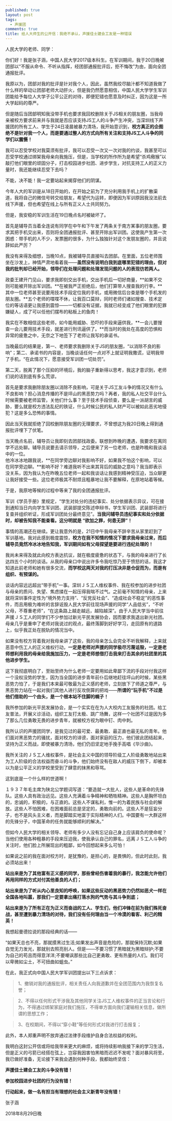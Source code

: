 ```yaml
---
published: true
layout: post
tags:
  - 声援团
comments: true
title: 给人大师生的公开信：我绝不承认，声援佳士建会工友是一种错误
---
```


人民大学的老师、同学：

你们好！我是张子涵，中国人民大学2017级本科生。在军训期间，我于20日晚被团部以“不服从命令、不听从指挥，经团部通报批评后，拒不悔改”为由，面向全团通报批评。

我原以为，团部对我的批评是针对我个人，因此，虽然我绞尽脑汁都不知道我做了什么样的举动让团部老师大动肝火，但是我仍然愿意相信，中国人民大学学生军训团能给予每位人大学子公平公正的对待，即便犯错也愿意及时纠正，因为这是一所大学起码的尊严。

但是随后当团部明知我没带手机也要求我回校删除关于JS相关的朋友圈，当我母亲被校方要求前来并与我就是否应该支持JS工人的斗争产生冲突，当深圳线下声援团的所有工人、学生于24日凌晨被暴力清场，我开始意识到，**校方真正的企图绝不是针对我一个人，而是要通过整人的方式向所有关注和支持JS工人斗争的同学们以震慑！**

我可以忍受学校对我莫须有批评，我可以忍受一次又一次对我的约谈，我甚至可以忍受学校通过绑架我母亲向我施压，但是，当学校的所作所为是希望“杀鸡儆猴”以敲打他们眼里的顽固分子，打击校园进步社团、进步学生，对抗支持工人的正义力量时，我还能继续忍受下去吗？

不能，决不能！我一定要站起来揭穿他们的阴谋。

今年人大的军训是从18日开始的，在开始之前为了充分利用我手机上的扩散渠道，我将自己的微信号转交给朋友，希望代为运转，即便因为军训原因我没法前去线下声援，但也希望在线上与所有正义人士共同努力。

但是，我安稳的军训生活在19日晚点名时被破坏了。

首先是辅导员当着全连说有同学在中午和下午发了两条关于南方某事的朋友圈，要求其把手机交出来，否则将全团通报批评、甚至开除出军训团。这使我产生第一次困惑：带手机的人不少，发票圈的很多，为什么独独针对这个发朋友圈的，并且说辞如此严厉？

我没有来得及细想，当晚10点，我被辅导员直接叫去团部。在里面，五位老师围坐在沙发上，神情严肃地看着我——**虽然没有说明白我到底哪里犯错的理由，但对我的批判却已经开始，领导们在处理问题和处理发现问题的人的表现彷若两人。**

政委王建开门见山，要求我即刻交出手机，交出手机后一切好商量，**如果不交则可能被开除出军训团。**在被我严正拒绝后，他们打算带人搜查我的行李。**其中一位老师甚至说要用技术手段定位我的手机，或用微信后台查是哪个手机发的朋友圈。**五个老师的喋喋不休，让我百口莫辩，同时老师们诸如搜查、技术定位的等话语更让我感到震惊——一切都没有证据，我就已经变成了他们眼里的犯罪嫌疑人，成了可以任他们摆布的粘板上的鱼肉！

我实在不敢相信这些老师，如今能用威胁、恐吓的手段来逼供我，**一会儿要搜查一会儿要用技术手段，就差进行刑讯逼供了。**而当时的我处在高度的恐惧和异常的疲惫之中，无奈之下地签下了老师让我写的承诺书。

当晚最后的结果是，第一、老师要求我删除关于JS的朋友圈，“以消除不良的影响”；第二、承诺书的内容是，当晚谈话任何一点对不上就证明我撒谎，证明我带了手机，“在此情况下，愿意接受军训团一切处罚”。

第二天，脱离了那个压抑的环境后，我的脑子重新得以思考，我这才意识到，老师们说的话到底有多么荒谬。

首先是要求我删除朋友圈以消除不良影响，可是关于JS工友斗争的情况又有什么不良影响？担心消息传播的不是坪山的黑恶势力吗？再者，我的私人社交平台什么时候需要被老师监管，关他们什么事？至于技术手段侦查，要么是一派胡言的威胁，要么就是校方违法乱纪的铁证，什么时候公民的私人财产可以被如此恶劣地侵犯？这是多么恐怖的事情。

因此当天我就拒绝了回校删除朋友圈的无理要求，不曾想这为我20日晚上得到通报批评埋下了伏笔。

当天晚点名前，辅导员让我即刻去团部找政委。联想到昨晚的遭遇，我要求在离同学不远处聊。辅导员说要去请示领导，之后便来了另一位老师，也是昨晚和我谈话中的一位。   
他冷冰冰地跟我说，**在同学旁边聊对我影响不好，如果我不怕这个影响，可以在同学旁边聊。**影响不好？难道我听不出来其背后的威胁之意吗？我当即表示没关系，因为我认为在昨晚五位老师一起和我谈话让我感到精神受压迫，当众聊更让我好接受一些。这位老师极其不耐烦且粗暴地让我不要解释，在原地站着等候。

于是，我原地等候的过程中等来了我的全团通报批评。

军训《学员手册》里规定，“学生对处分的违纪事实、处分依据表示异议，可在接到通知当日内向学生军训团、武装部提交陈述申辩书，学生军训团、武装部将进行复查并组织听证，形成军训团处分最终意见”。**当我问辅导员违纪事实和处分依据时，却被告知我不能查看。这分明就是 “欲加之罪，何患无辞”！**

事情的高潮还在继续。更让我意外的是，21日中午我母亲不辞辛苦从家里赶到了军训基地。我对此感到极度震惊，**校方在我不知情的情况下要求我母亲过来，而后辅导员竟然冷冰冰地告知我，军训期间如有父母探望是要进行违纪处理的！**

我尚未来得及就此向校方表达抗议，就在极度疲惫的状态下，与我的母亲进行了长达四五个小时的谈话。从我的母亲口中说出许多令我吃惊乃至于愤怒的话，我这才知道此前老师和她有很多交流，**而学校这两天对我的打压决非是仓促而为，而是有组织、有预谋的。**

谈话内容远远超出“带手机”一事。深圳ＪＳ工人维权事件、我在校参加的进步社团与母亲的质问、失望、焦虑揉在一起压得我喘不过气。之前毫不知情的母亲，上来就将深圳事件定性为“境外势力支持”、“反党反社会”、“造成社会不稳定”的恶性事件，而且用极为难听的言辞诋毁人民大学前往现场声援的同学“人品低劣”，“不听父母，不尊重老师”，“在这条路上越走越远，越陷越深”。由于人民大学当中前往声援ＪＳ工人的同学们不少参加过新光平民发展协会，因而要求我退出新光社团。母亲几乎是重申了老师对我说过的观点，最终落脚到好好学习，走回原有的道路上，似乎我正处在脱轨的情况当中。

如果没有校方背着我对我母亲讲了这些，我的母亲怎么会完全不听我解释，上来就恶意中伤工人的正义维权行动，**一定是老师对声援的同学极尽污蔑诋毁，一定是老师想利用我的母亲给我施加压力，一定是老师想借打击我来打击其余的社团里的其他进步学生。**

这下我彻底明白了，至始至终为什么老师一定要用如此卑鄙下流的手段对付我这样一个没权没势的学生，因为当全国的进步青年前仆后继地赶往坪山的时候，某些黑恶势力怕了，于是我们本来最可敬最为正义感的老师，立刻放下了师道之尊严，与黑恶势力站在一起对我们其他人进行反攻倒算的把戏——**所谓的“玩手机”不过是他们借助的一个由头，是一个根本站不住脚的幌子！**

我所参加的新光平民发展协会，是一个实实在在为人大校内工友服务的社团。给工友普法，开展义诊活动，组织工友打太极、跳广场舞，这样一个社团不过是因为多了那么几位勇敢无畏的进步青年，就被校方视为眼中钉、肉中刺。

我所认识的声援团同学，是我见过的最可爱、最勇敢、最正直也最无私的青年。他们面对黑恶势力的骚扰，面对校方的诽谤，面对家庭的压力，他们彼此团结起来，坚持为正义而战，即使被暴力清场，他们仍旧坚定地手挽手高唱《华沙曲》。

我所关注的ＪＳ工人维权事件，是社会主义中国的领导阶级工人阶级勇敢地站出来为工人阶级的合法权益而奋斗的斗争，他们始终没有在敌人的威压下倒下，却被本以为是公平正义的学校里受到了肆意的抹黑和辱骂。

这到底是一个什么样的世道啊！

１９３７年毛主席为陕北公学题词写道：“要造就一大批人，这些人是革命的先锋队。这些人具有政治远见。这些人充满着斗争精神和牺牲精神。这些人是胸怀坦白的，忠诚的，积极的，与正直的。这些人不谋私利，惟一的为着民族与社会的解放。这些人不怕困难，在困难面前总是坚定的，勇敢向前的。这些人不是狂妄分子，也不是风头主义者，而是脚踏实地富于实际精神的人们。中国要有一大群这样的先锋分子，中国革命的任务就能够顺利的解决。”

但如今人民大学的相关领导、老师有多少人没有忘记自己身上应该肩负的使命呢？当他们使用各种粗暴的手段来压迫我，使我承认自己的罪名，远离ＪＳ工人斗争的关注时，他们脸上所展现出的粗鄙，如今回想起来多么可怕！

如果说之前的我在面对校方时，是犹豫的，是担心的，是畏惧的，但此时此刻，我必须站出来！

**站出来是为了其他富有正义感的同学，那些曾经伤害着我的暴行，我怎能允许他们再用同样的方式对付其他善良的人们；**

**站出来是为了听从内心里良知的呼唤，如果这些反动的黑恶势力仍然如恶犬一样在全国各地叫嚣，那我们一定要拿出痛打落水狗的气势与其斗争到底；**

**站出来是为了所有正在为正义而奋战的工人、学生们，他们冲锋在前为我们殊死奋战，甚至遭到暴力清场的对待，我们没有任何理由当一个冷漠的看客、利己的精英！**

我想起曼德拉说的那段经典的话——

“如果天总也不亮，那就摸黑过生活;如果发出声音是危险的，那就保持沉默;如果自觉无力发光，那就别去照亮别人。但是——不要习惯了黑暗就为黑暗辩护;不要为自己的苟且而得意洋洋;不要嘲讽那些比自己更勇敢、更有热量的人们。我们可以卑微如尘土，不可扭曲如蛆虫。”

在此，我正式向中国人民大学军训团提出以下三点诉求：

>1、撤销对我的通报批评，相关责任人向我道歉并在全团范围内为我恢复名誉；

>2、不得以任何形式干涉我及其他同学关注JS工人维权事件的正当言论和行为，不得通过绑架家庭对我们施压，不得单方面向我们灌输相关信息，做所谓的思想工作；

>3、在校期间，不得以“穿小鞋”等任何形式对我进行打击报复；

此外，本人郑重声明不放弃通过法律手段维护自身合法权益的权利。

我明白这封公开信或将给我带来更大的麻烦，或将持续影响我接下来的学习生活，但是正义的弓箭已经搭在弦上，岂容我因害怕黑暗而迟迟不发呢？面对暴风将至，我已做好准备，无论接下来我会遇到何种手段，我都始终坚信：

**声援佳士建会工友的斗争没有错！**

**参加校园进步社团的行为没有错！**

**行动起来，做一名有担当有理想的社会主义新青年没有错！**


张子涵

2018年8月29日晚
